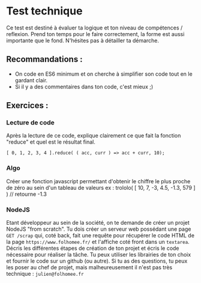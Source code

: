 # Test technique

Ce test est destiné à évaluer ta logique et ton niveau de compétences / reflexion. Prend ton temps pour le faire correctement, la forme est aussi importante que le fond. N'hésites pas à détailler ta démarche.


## Recommandations :

- On code en ES6 minimum et on cherche à simplifier son code tout en le gardant clair.
- Si il y a des commentaires dans ton code, c'est mieux ;)


## Exercices : 


### Lecture de code

Après la lecture de ce code, explique clairement ce que fait la fonction "reduce" et quel est le résultat final.

``` 
[ 0, 1, 2, 3, 4 ].reduce( ( acc, curr ) => acc + curr, 10);
``` 


### Algo 

Créer une fonction javascript permettant d'obtenir le chiffre le plus proche de zéro au sein d'un tableau de valeurs ex : trololo( [ 10, 7, -3, 4.5, -1.3, 579 ] ) // retourne -1.3


### NodeJS

Etant développeur au sein de la société, on te demande de créer un projet NodeJS "from scratch". Tu dois créer un serveur web possédant une page `GET /scrap` qui, coté back, fait une requête pour récupérer le code HTML de la page `https://www.folhomee.fr/` et l'affiche coté front dans un `textarea`. Décris les différentes étapes de création de ton projet et écris le code nécessaire pour réaliser la tâche. Tu peux utiliser les librairies de ton choix et fournir le code sur un github (ou autre). Si tu as des questions, tu peux les poser au chef de projet, mais malheureusement il n'est pas très technique : `julien@folhomee.fr`

